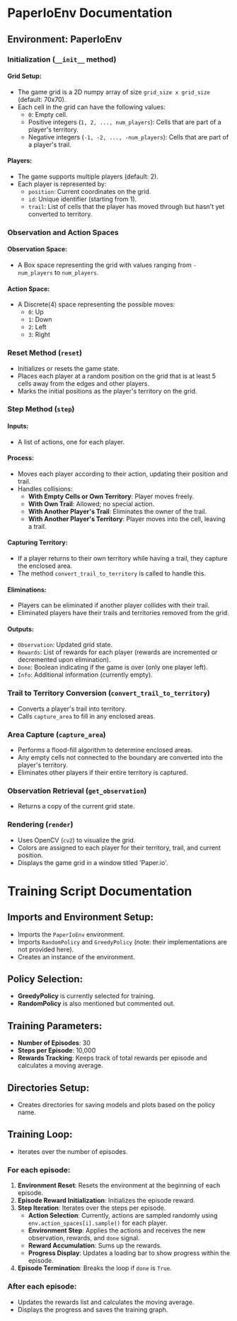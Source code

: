 # PaperIoEnv Documentation

## Environment: PaperIoEnv

### Initialization (`__init__` method)

#### Grid Setup:
- The game grid is a 2D numpy array of size `grid_size x grid_size` (default: 70x70).
- Each cell in the grid can have the following values:
  - `0`: Empty cell.
  - Positive integers (`1, 2, ..., num_players`): Cells that are part of a player's territory.
  - Negative integers (`-1, -2, ..., -num_players`): Cells that are part of a player's trail.

#### Players:
- The game supports multiple players (default: 2).
- Each player is represented by:
  - `position`: Current coordinates on the grid.
  - `id`: Unique identifier (starting from 1).
  - `trail`: List of cells that the player has moved through but hasn't yet converted to territory.

### Observation and Action Spaces

#### Observation Space:
- A Box space representing the grid with values ranging from `-num_players` to `num_players`.

#### Action Space:
- A Discrete(4) space representing the possible moves:
  - `0`: Up
  - `1`: Down
  - `2`: Left
  - `3`: Right

### Reset Method (`reset`)
- Initializes or resets the game state.
- Places each player at a random position on the grid that is at least 5 cells away from the edges and other players.
- Marks the initial positions as the player's territory on the grid.

### Step Method (`step`)

#### Inputs:
- A list of actions, one for each player.

#### Process:
- Moves each player according to their action, updating their position and trail.
- Handles collisions:
  - **With Empty Cells or Own Territory**: Player moves freely.
  - **With Own Trail**: Allowed; no special action.
  - **With Another Player's Trail**: Eliminates the owner of the trail.
  - **With Another Player's Territory**: Player moves into the cell, leaving a trail.

#### Capturing Territory:
- If a player returns to their own territory while having a trail, they capture the enclosed area.
- The method `convert_trail_to_territory` is called to handle this.

#### Eliminations:
- Players can be eliminated if another player collides with their trail.
- Eliminated players have their trails and territories removed from the grid.

#### Outputs:
- `Observation`: Updated grid state.
- `Rewards`: List of rewards for each player (rewards are incremented or decremented upon elimination).
- `Done`: Boolean indicating if the game is over (only one player left).
- `Info`: Additional information (currently empty).

### Trail to Territory Conversion (`convert_trail_to_territory`)
- Converts a player's trail into territory.
- Calls `capture_area` to fill in any enclosed areas.

### Area Capture (`capture_area`)
- Performs a flood-fill algorithm to determine enclosed areas.
- Any empty cells not connected to the boundary are converted into the player's territory.
- Eliminates other players if their entire territory is captured.

### Observation Retrieval (`get_observation`)
- Returns a copy of the current grid state.

### Rendering (`render`)
- Uses OpenCV (`cv2`) to visualize the grid.
- Colors are assigned to each player for their territory, trail, and current position.
- Displays the game grid in a window titled 'Paper.io'.

# Training Script Documentation

## Imports and Environment Setup:
- Imports the `PaperIoEnv` environment.
- Imports `RandomPolicy` and `GreedyPolicy` (note: their implementations are not provided here).
- Creates an instance of the environment.

## Policy Selection:
- **GreedyPolicy** is currently selected for training.
- **RandomPolicy** is also mentioned but commented out.

## Training Parameters:
- **Number of Episodes**: 30
- **Steps per Episode**: 10,000
- **Rewards Tracking**: Keeps track of total rewards per episode and calculates a moving average.

## Directories Setup:
- Creates directories for saving models and plots based on the policy name.

## Training Loop:
- Iterates over the number of episodes.

### For each episode:
1. **Environment Reset**: Resets the environment at the beginning of each episode.
2. **Episode Reward Initialization**: Initializes the episode reward.
3. **Step Iteration**: Iterates over the steps per episode.
   - **Action Selection**: Currently, actions are sampled randomly using `env.action_spaces[i].sample()` for each player.
   - **Environment Step**: Applies the actions and receives the new observation, rewards, and `done` signal.
   - **Reward Accumulation**: Sums up the rewards.
   - **Progress Display**: Updates a loading bar to show progress within the episode.
4. **Episode Termination**: Breaks the loop if `done` is `True`.

### After each episode:
- Updates the rewards list and calculates the moving average.
- Displays the progress and saves the training graph.

